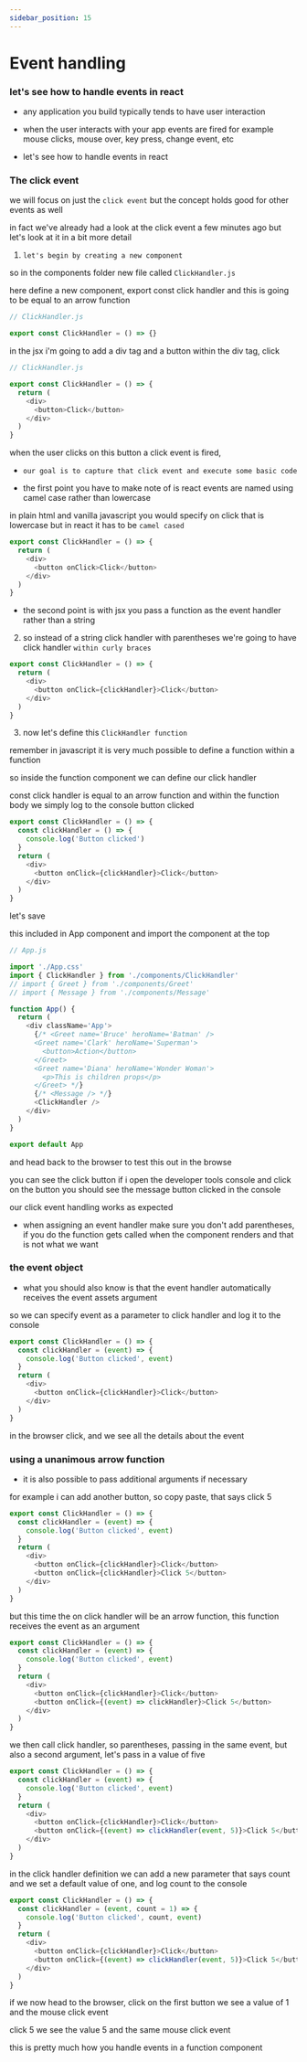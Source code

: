 ```yaml
---
sidebar_position: 15
---
```


# Event handling

### let's see how to handle events in react

- any application you build typically tends to have user interaction

- when the user interacts with your app events are fired for example mouse clicks, mouse over, key press, change event, etc

- let's see how to handle events in react

### The click event

we will focus on just the `click event` but the concept holds good for other events as well

in fact we've already had a look at the click event a few minutes ago but let's look at it in a bit more detail

1. `let's begin by creating a new component`

so in the components folder new file called `ClickHandler.js`

here define a new component, export const click handler and this is going to be equal to an arrow function

```js
// ClickHandler.js

export const ClickHandler = () => {}
```

in the jsx i'm going to add a div tag and a button within the div tag, click

```js
// ClickHandler.js

export const ClickHandler = () => {
  return (
    <div>
      <button>Click</button>
    </div>
  )
}
```

when the user clicks on this button a click event is fired,

- `our goal is to capture that click event and execute some basic code`

- the first point you have to make note of is react events are named using camel case rather than lowercase

in plain html and vanilla javascript you would specify on click that is lowercase but in react it has to be `camel cased`

```js
export const ClickHandler = () => {
  return (
    <div>
      <button onClick>Click</button>
    </div>
  )
}
```

- the second point is with jsx you pass a function as the event handler rather than a string

2. so instead of a string click handler with parentheses we're going to have click handler `within curly braces`

```js
export const ClickHandler = () => {
  return (
    <div>
      <button onClick={clickHandler}>Click</button>
    </div>
  )
}
```

3. now let's define this `ClickHandler function`

remember in javascript it is very much possible to define a function within a function

so inside the function component we can define our click handler

const click handler is equal to an arrow function and within the function body we simply log to the console button clicked

```js
export const ClickHandler = () => {
  const clickHandler = () => {
    console.log('Button clicked')
  }
  return (
    <div>
      <button onClick={clickHandler}>Click</button>
    </div>
  )
}
```

let's save

this included in App component and import the component at the top

```js
// App.js

import './App.css'
import { ClickHandler } from './components/ClickHandler'
// import { Greet } from './components/Greet'
// import { Message } from './components/Message'

function App() {
  return (
    <div className='App'>
      {/* <Greet name='Bruce' heroName='Batman' />
      <Greet name='Clark' heroName='Superman'>
        <button>Action</button>
      </Greet>
      <Greet name='Diana' heroName='Wonder Woman'>
        <p>This is children props</p>
      </Greet> */}
      {/* <Message /> */}
      <ClickHandler />
    </div>
  )
}

export default App
```

and head back to the browser to test this out in the browse

you can see the click button if i open the developer tools console and click on the button you should see the message button clicked in the console

our click event handling works as expected

- when assigning an event handler make sure you don't add parentheses, if you do the function gets called when the component renders and that is not what we want

### the event object

- what you should also know is that the event handler automatically receives the event assets argument

so we can specify event as a parameter to click handler and log it to the console

```js
export const ClickHandler = () => {
  const clickHandler = (event) => {
    console.log('Button clicked', event)
  }
  return (
    <div>
      <button onClick={clickHandler}>Click</button>
    </div>
  )
}
```

in the browser click, and we see all the details about the event

### using a unanimous arrow function

- it is also possible to pass additional arguments if necessary

for example i can add another button, so copy paste, that says click 5

```js
export const ClickHandler = () => {
  const clickHandler = (event) => {
    console.log('Button clicked', event)
  }
  return (
    <div>
      <button onClick={clickHandler}>Click</button>
      <button onClick={clickHandler}>Click 5</button>
    </div>
  )
}
```

but this time the on click handler will be an arrow function, this function receives the event as an argument

```js
export const ClickHandler = () => {
  const clickHandler = (event) => {
    console.log('Button clicked', event)
  }
  return (
    <div>
      <button onClick={clickHandler}>Click</button>
      <button onClick={(event) => clickHandler}>Click 5</button>
    </div>
  )
}
```

we then call click handler, so parentheses, passing in the same event, but also a second argument, let's pass in a value of five

```js
export const ClickHandler = () => {
  const clickHandler = (event) => {
    console.log('Button clicked', event)
  }
  return (
    <div>
      <button onClick={clickHandler}>Click</button>
      <button onClick={(event) => clickHandler(event, 5)}>Click 5</button>
    </div>
  )
}
```

in the click handler definition we can add a new parameter that says count and we set a default value of one, and log count to the console

```js
export const ClickHandler = () => {
  const clickHandler = (event, count = 1) => {
    console.log('Button clicked', count, event)
  }
  return (
    <div>
      <button onClick={clickHandler}>Click</button>
      <button onClick={(event) => clickHandler(event, 5)}>Click 5</button>
    </div>
  )
}
```

if we now head to the browser, click on the first button we see a value of 1 and the mouse click event

click 5 we see the value 5 and the same mouse click event

this is pretty much how you handle events in a function component
